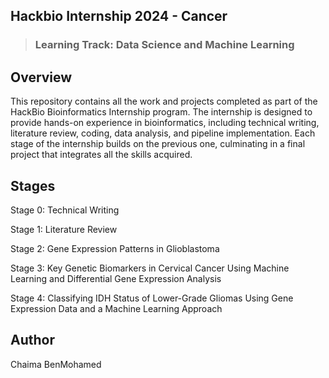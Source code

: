 ## **Hackbio Internship 2024 - Cancer**
> ### **Learning Track: Data Science and Machine Learning**
## Overview
This repository contains all the work and projects completed as part of the HackBio Bioinformatics Internship program. The internship is designed to provide hands-on experience in bioinformatics, including technical writing, literature review, coding, data analysis, and pipeline implementation. Each stage of the internship builds on the previous one, culminating in a final project that integrates all the skills acquired.
## Stages
Stage 0: Technical Writing

Stage 1: Literature Review

Stage 2: Gene Expression Patterns in Glioblastoma

Stage 3: Key Genetic Biomarkers in Cervical Cancer Using Machine Learning and Differential Gene Expression Analysis


Stage 4: Classifying IDH Status of Lower-Grade Gliomas Using Gene Expression Data and a Machine Learning Approach

## Author
Chaima BenMohamed
